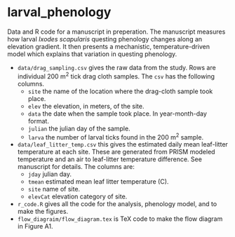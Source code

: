 # larval_phenology

Data and R code for a manuscript in preperation. The manuscript measures how larval _Ixodes scapularis_ questing phenology changes along an elevation gradient. It then presents a mechanistic, temperature-driven model which explains that variation in questing phenology.

* `data/drag_sampling.csv` gives the raw data from the study. Rows are individual 200 m<sup>2</sup> tick drag cloth samples. The `csv` has the following columns.
  * `site` the name of the location where the drag-cloth sample took place.
  * `elev` the elevation, in meters, of the site.
  * `data` the date when the sample took place. In year-month-day format.
  * `julian` the julian day of the sample.
  * `larva` the number of larval ticks found in the 200 m<sup>2</sup> sample.
* `data/leaf_litter_temp.csv` this gives the estimated daily mean leaf-litter temperature at each site. These are generated from PRISM modeled temperature and an air to leaf-litter temperature difference. See manuscript for details. The columns are:
  * `jday` julian day.
  * `tmean` estimated mean leaf litter temperature (C). 
  * `site` name of site.
  * `elevCat` elevation category of site.
* `r_code.R` gives all the code for the analysis, phenology model, and to make the figures.
* `flow_diagraim/flow_diagram.tex` is TeX code to make the flow diagram in Figure A1.
